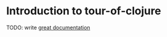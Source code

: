 # Introduction to tour-of-clojure

TODO: write [great documentation](http://jacobian.org/writing/what-to-write/)
